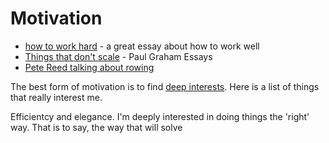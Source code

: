# Motivation

* [how to work hard](http://paulgraham.com/hwh.html) - a great essay about how to work well
* [Things that don't scale](http://www.paulgraham.com/ds.html) - Paul Graham Essays
* [Pete Reed talking about rowing ](https://www.youtube.com/watch?v=LSYvdlG5z4M&list=WL&index=51&ab_channel=sportsvibeTV)

The best form of motivation is to find [deep interests](http://paulgraham.com/genius.html). Here is a list of things that really interest me.

Efficientcy and elegance. I'm deeply interested in doing things the 'right' way. That is to say, the way that will solve

